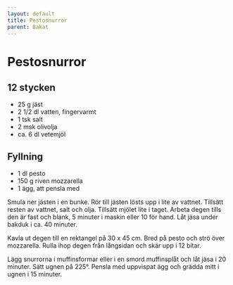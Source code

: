 ```yaml
---
layout: default
title: Pestosnurror
parent: Bakat
---
```

# Pestosnurror

## 12 stycken

- 25 g jäst
- 2 1/2 dl vatten, fingervarmt
- 1 tsk salt
- 2 msk olivolja
- ca. 6 dl vetemjöl

## Fyllning
- 1 dl pesto
- 150 g riven mozzarella
- 1 ägg, att pensla med

Smula ner jästen i en bunke. Rör till jästen lösts upp i lite av vattnet. Tillsätt resten
av vattnet, salt och olja. Tillsätt mjölet lite i taget. Arbeta degen tills den är fast
och blank, 5 minuter i maskin eller 10 för hand. Låt jäsa under bakduk i ca. 40 minuter.

Kavla ut degen till en rektangel på 30 x 45 cm. Bred på pesto och strö över mozzarella.
Rulla ihop degen från långsidan och skär upp i 12 bitar.

Lägg snurrorna i muffinsformar eller i en smord muffinsplåt och låt jäsa i 20 minuter.
Sätt ugnen på 225°. Pensla med uppvispat ägg och grädda mitt i ugnen i 15 minuter.